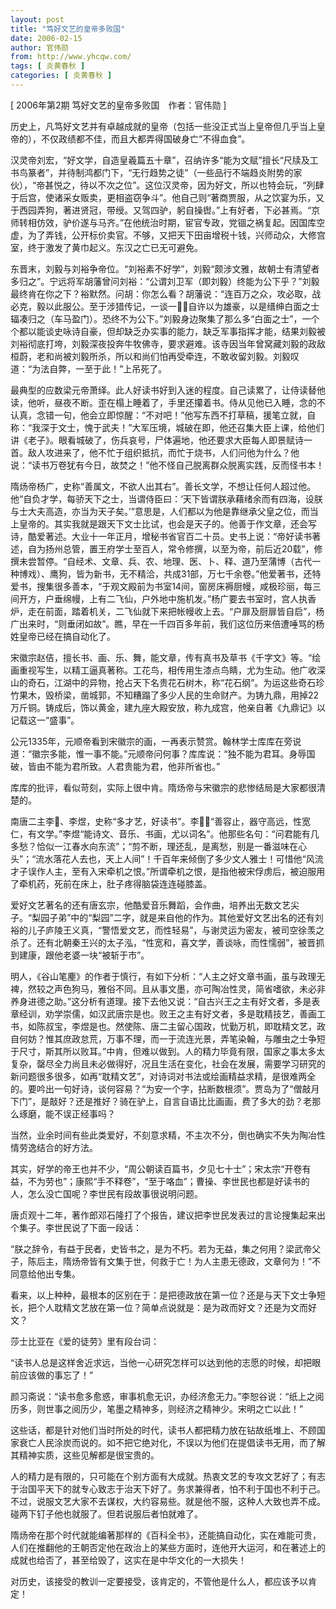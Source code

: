 ```yaml
---
layout: post
title: "笃好文艺的皇帝多败国"
date: 2006-02-15
author: 官伟勋
from: http://www.yhcqw.com/
tags: [ 炎黄春秋 ]
categories: [ 炎黄春秋 ]
---
```



[ 2006年第2期 笃好文艺的皇帝多败国　作者：官伟勋 ]

历史上，凡笃好文艺并有卓越成就的皇帝（包括一些没正式当上皇帝但几乎当上皇帝的），不仅政绩都不佳，而且大都弄得国破身亡“不得血食”。


汉灵帝刘宏，“好文学，自造皇羲篇五十章”，召纳许多“能为文赋”擅长“尺牍及工书鸟篆者”，并待制鸿都门下，“无行趋势之徒”（一些品行不端趋炎附势的家伙），“帝甚悦之，待以不次之位”。这位汉灵帝，因为好文，所以也特会玩，“列肆于后宫，使诸采女贩卖，更相盗窃争斗”。他自己则“著商贾服，从之饮宴为乐，又于西园弄狗，著进贤冠，带绶。又驾四驴，躬自操辔。”上有好者，下必甚焉。“京师转相仿效，驴价遂与马齐。”在他统治时期，宦官专政，党锢之祸复起。因国库空虚，为了弄钱，公开标价卖官。不够，又把天下田亩增税十钱，兴师动众，大修宫室，终于激发了黄巾起义。东汉之亡已无可避免。


东晋末，刘毅与刘裕争帝位。“刘裕素不好学”，刘毅“颇涉文雅，故朝士有清望者多归之”。宁远将军胡藩曾问刘裕：“公谓刘卫军（即刘毅）终能为公下乎？”刘毅最终肯在你之下？裕默然。问胡：你怎么看？胡藩说：“连百万之众，攻必取，战必克，毅以此服公。至于涉猎传记，一谈一，自许以为雄豪，以是缙绅白面之士辐凑归之（车马盈门）。恐终不为公下。”刘毅身边聚集了那么多“白面之士”，一个个都以能谈史咏诗自豪，但却缺乏办实事的能力，缺乏军事指挥才能，结果刘毅被刘裕彻底打垮，刘毅深夜投奔牛牧佛寺，要求避难。该寺因当年曾窝藏刘毅的政敌桓蔚，老和尚被刘毅所杀，所以和尚们怕再受牵连，不敢收留刘毅。刘毅叹道：“为法自弊，一至于此！”上吊死了。


最典型的应数梁元帝萧绎。此人好读书好到入迷的程度。自己读累了，让侍读替他读，他听，昼夜不断。歪在榻上睡着了，手里还攥着书。侍从见他已入睡，念的不认真，念错一句，他会立即惊醒：“不对吧！”他写东西不打草稿，援笔立就，自称：“我深于文士，愧于武夫！”大军压境，城破在即，他还召集大臣上课，给他们讲《老子》。眼看城破了，伤兵哀号，尸体遍地，他还要求大臣每人即景赋诗一首。敌人攻进来了，他不忙于组织抵抗，而忙于烧书，人们问他为什么？他说：“读书万卷犹有今日，故焚之！”他不怪自己脱离群众脱离实践，反而怪书本！


隋炀帝杨广，史称“善属文，不欲人出其右”。善长文学，不想让任何人超过他。他“自负才学，每骄天下之士，当谓侍臣曰：‘天下皆谓朕承藉绪余而有四海，设朕与士大夫高造，亦当为天子矣。’”意思是，人们都以为他是靠继承父皇之位，而当上皇帝的。其实我就是跟天下文士比试，也会是天子的。他善于作文章，还会写诗，酷爱著述。大业十一年正月，增秘书省官百二十员。史书上说：“帝好读书著述，自为扬州总管，置王府学士至百人，常令修撰，以至为帝，前后近20载”，修撰未尝暂停。“自经术、文章、兵、农、地理、医、卜、释、道乃至蒲博（古代一种博戏）、鹰狗，皆为新书，无不精洽，共成31部，万七千余卷。”他爱著书，还特爱书，搜集很多善本，“于观文殿前为书室14间，窗房床褥厨幔，咸极珍丽，每三间开方，户垂绵幔，上有二飞仙，户外地中施机发。”杨广要去书室时，宫人执香炉，走在前面，踏着机关，二飞仙就下来把帐幔收上去。“户扉及厨扉皆自启”，杨广出来时，“则垂闭如故”。瞧，早在一千四百多年前，我们这位历来倍遭唾骂的杨姓皇帝已经在搞自动化了。


宋徽宗赵佶，擅长书、画、乐、舞，能文章，传有真书及草书《千字文》等。“绘画重视写生，以精工逼真著称。工花鸟，相传用生漆点鸟睛，尤为生动。他广收深山的奇石，江湖中的异物，抢占天下名贵花石树木，称“花石纲”。为运这些奇石珍竹果木，毁桥梁，凿城郭，不知糟蹋了多少人民的生命财产。为铸九鼎，用掉22万斤铜。铸成后，饰以黄金，建九座大殿安放，称九成宫，他亲自著《九鼎记》以记载这一“盛事”。


公元1335年，元顺帝看到宋徽宗的画，一再表示赞赏。翰林学士库库在旁说道：“徽宗多能，惟一事不能。”元顺帝问何事？库库说：“独不能为君耳。身辱国破，皆由不能为君所致。人君贵能为君，他非所省也。”

库库的批评，看似苛刻，实际上很中肯。隋炀帝与宋徽宗的悲惨结局是大家都很清楚的。


南唐二主李、李煜，史称“多才艺，好读书”。李，“善容止，器守高远，性宽仁，有文学。”李煜“能诗文、音乐、书画，尤以词名”。他那些名句：“问君能有几多愁？恰似一江春水向东流”；“剪不断，理还乱，是离愁，别是一番滋味在心头”；“流水落花人去也，天上人间”！千百年来倾倒了多少文人雅士！可惜他“风流才子误作人主，至有入宋牵机之恨。”所谓牵机之恨，是指他被宋俘虏后，被迫服用了牵机药，死前在床上，肚子疼得脑袋连连碰膝盖。


爱好文艺著名的还有唐玄宗，他酷爱音乐舞蹈，会作曲，培养出无数文艺尖子。“梨园子弟”中的“梨园”二字，就是来自他的作为。其他爱好文艺出名的还有刘裕的儿子庐陵王义真，“警悟爱文艺，而性轻易”，与谢灵运为密友，被司空徐羡之杀了。还有北朝秦王兴的太子泓，“性宽和，喜文学，善谈咏，而性懦弱”，被晋抓到建康，跟他老婆一块“被斩于市”。


明人，《谷山笔麈》的作者于慎行，有如下分析：“人主之好文章书画，虽与政理无裨，然较之声色狗马，雅俗不同。且从事文墨，亦可陶冶性灵，简省嗜欲，未必非养身进德之助。”这分析有道理。接下去他又说：“自古兴王之主有好文者，多是表章经训，劝学崇儒，如汉武唐宗是也。败王之主有好文者，多是耽精技艺，善画工书，如陈叔宝，李煜是也。然使陈、唐二主留心国政，忧勤万机，即耽精文艺，政自何妨？惟其庶政怠荒，万事不理，而一于流连光景，弄笔染翰，与雕虫之士争短于尺寸，斯其所以败耳。”中肯，但难以做到。人的精力毕竟有限，国家之事太多太复杂，罄尽全力尚且未必做得好，况且生活在变化，社会在发展，需要学习研究的新问题很多很多，如再“耽精文艺”，对诗词对书法或绘画精益求精，是很难两全的。要吟出一句好诗，谈何容易？“为安一个字，拈断数根须”。贾岛为了“僧敲月下门”，是敲好？还是推好？骑在驴上，自言自语比比画画，费了多大的劲？老那么琢磨，能不误正经事吗？

当然，业余时间有些此类爱好，不刻意求精，不主次不分，倒也确实不失为陶冶性情劳逸结合的好方法。


其实，好学的帝王也并不少，“周公朝读百篇书，夕见七十士”；宋太宗“开卷有益，不为劳也”；康熙“手不释卷”，“至于咯血”；曹操、李世民也都是好读书的人，怎么没亡国呢？李世民有段故事很说明问题。

唐贞观十二年，著作郎邓石隆打了个报告，建议把李世民发表过的言论搜集起来出个集子。李世民说了下面一段话：


“朕之辞令，有益于民者，史皆书之，是为不朽。若为无益，集之何用？梁武帝父子，陈后主，隋炀帝皆有文集于世，何救于亡！为人主患无德政，文章何为！”不同意给他出专集。

看来，以上种种，最根本的区别在于：是把德政放在第一位？还是与天下文士争短长，把个人耽精文艺放在第一位？简单点说就是：是为政而好文？还是为文而好文？

莎士比亚在《爱的徒劳》里有段台词：

“读书人总是这样舍近求远，当他一心研究怎样可以达到他的志愿的时候，却把眼前应该做的事忘了！”

颜习斋说：“读书愈多愈惑，审事机愈无识，办经济愈无力。”李恕谷说：“纸上之阅历多，则世事之阅历少，笔墨之精神多，则经济之精神少。宋明之亡以此！”


这些话，都是针对他们当时所处的时代，读书人都把精力放在钻故纸堆上、不顾国家衰亡人民涂炭而说的。如不把它绝对化，不误以为他们在提倡读书无用，而了解其精神实质，这些见解都是很宝贵的。


人的精力是有限的，只可能在个别方面有大成就。热衷文艺的专攻文艺好了；有志于治国平天下的就专心致志于治天下好了。务求兼得者，怕不利于国也不利于己。不过，说服文艺大家不去谋权，大约容易些。就是他不服，这种人大致也弄不成。碰两下钉子他也就服了。但若说服后者怕就难了。


隋炀帝在那个时代就能编著那样的《百科全书》，还能搞自动化，实在难能可贵，人们在推翻他的王朝否定他在政治上的某些方面时，连他开大运河，和在著述上的成就也给否了，甚至给毁了，这实在是中华文化的一大损失！

对历史，该接受的教训一定要接受，该肯定的，不管他是什么人，都应该予以肯定！


